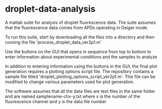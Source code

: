 # droplet-data-analysis

A matlab suite for analysis of droplet fluorescence data. The suite assumes that the fluorescence data comes from APDs operating in Geiger mode 

To run this suite, start by downloading all the files into a directory and then running the file 'process_droplet_data_ver2p1.m'

Use the buttons on the GUI that opens in sequence from top to bottom to enter information about experimental conditions and the samples to analyze

In addition to entering information using the buttons in the GUI, the final plot generation requires a plotting options script file. The repository contains a sample file titled 'droplet_plotting_options_script_ver2p1.m'. This file can be modified to change various parameters used for plot generation. 

The software assumes that all the data files are text files in the same folder and are named samplename-chx-y.txt where x is the number of the fluorescence channel and y is the data file number
